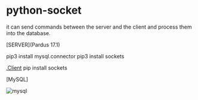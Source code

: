 # python-socket
 it can send commands between the server and the client and process them into the database.

[SERVER](Pardus 17.1)

pip3 install mysql.connector
pip3 install sockets


[.Client](Ubuntu)
pip install sockets



[MySQL]

![mysql](https://user-images.githubusercontent.com/30519822/61522121-5bf27a00-aa1a-11e9-8df0-eaceb71019c2.png)

